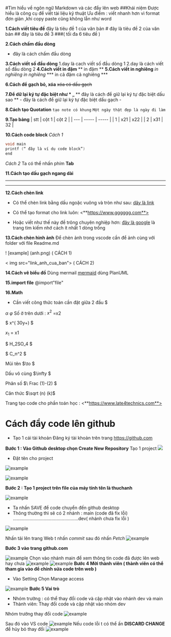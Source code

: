 #Tìm hiểu về ngôn ngữ Markdown và các đẩy lên web
##Khái niệm 
Được hiểu là công cụ để viết tài liệu kỹ thuật 
Ưu điểm : viết nhanh hơn vì format đơn giản ,khi copy paste cũng không lẫn như word 
 
**1.Cách viết tiêu đề**
đây là tiêu đề 1 của văn bản #
đây là tiêu đề 2 của văn bản ##
đây là tiêu đề 3 ###( tối đa 6 tiêu đề ) 

**2.Cách chấm đầu dòng**  
- đây là cách chấm đầu dòng 

**3.Cách viết số đầu dòng** 
1.day là cach viết số đầu dòng 1
2.day là cách viết số đầu dòng 2
**4.Cách viết in đậm**
** in đậm ** 
**5.Cách viết in nghiêng** 
*in nghiêng*
_in nghiêng_
*** in cả đậm cả nghiêng ***

**6.Cách để  gạch bỏ, xóa** 
~~xóa có dấu gạch~~

**7.Để dữ lại ký tự đặc biệt như * _**
\*\* đây là cách để giữ lại ký tự đặc biệt dấu sao  \*\*
\- đây là cách để giữ lại ký tự đặc biệt dấu gạch \-

**8.Cách tạo Quotation**
` tạo note có khung `
` Một ngày thật đẹp là ngày đi làm `

**9.Tạo bảng** 
| stt | cột 1 | cột 2 |
| --- | ----- | ----- |
| 1   | x21   | x22   |
| 2   | x31   | 32    |

**10.Cách code block** 
_Cách 1_
```c         
void main 
printf (“ đây là ví dụ code block”)          
end 
``` 
*Cách 2* 
Ta có thể nhấn phím **Tab**                          

**11.Cách tạo dấu gạch ngang dài** 
____
*** 
**12.Cách chèn link**

- Có thể chèn link bằng dấu ngoặc vuông và tròn như sau:
[ dây là link ](https://www.gggggg.com)

- Có thể tạo format cho link luôn: 
 <**https://www.gggggg.com**>

- Hoặc viết như thế này đề trông chuyên nghiệp hơn: 
[đây là google][1] là trang tìm kiếm nhớ cách ít nhất 1 dòng trống 

[1]:<https://www.gggggg.coccscs>

**13.Cách chèn hình ảnh** 
Để chèn ảnh trong vscode cần để ảnh cùng với folder với file Readme.md

! [example] (anh.png)   ( CÁCH 1)

< img src="link_anh_cua_ban"> ( CÁCH 2) 

**14.Cách vẽ biểu đồ** 
Dùng mermail 
[ mermaid](ttps:///gggg.com ) 
dùng PlanUML

**15.import file** 
@import"file"

**16.Math**

- Cần viết công thức toán cần đặt giữa 2 đầu \$ 

$\alpha$ 
$\varphi$
Số ở trên dưới : 
$x^2$    =x2

$ x^( 30y+) $

$x_1$  = x1

$ H_2SO_4 $

$ C_n^2 $  

Mũi tên $\to $ 

Dấu vô cùng  $\infty $ 

Phân số  $\ Frac (1)-(2) $ 

Căn thức $\sqrt (n) (k)$ 

Trang tạo code cho phần toán học : <**https://www.late4technics.com**>


# Cách đẩy code lên github 
- Tạo 1 cái tài khoản 
Đăng ký tài khoản trên trang  https://github.com  

 **Bước 1 : Vào Github desktop chọn Create New Repository**
Tạo 1 project 
<img src="C:\Users\Acer\OneDrive\InstallAnywhere\Tài liệu\GitHub\thuc-tap-suncloud\GITHUB\Screenshot_1.png">

- Đặt tên cho project 

![example](/ANH/Screenshot_1.png)

![example](/ANH/Screenshot_13.png)

**Bước 2 : Tạo 1 project trên file của máy tính tên là thuchanh**

![example](Screenshot_4.png)

- Ta nhấn SAVE để code chuyển đến github desktop 
- Thông thường thì sẽ có 2 nhánh : main (code đã fix lỗi)
 ...................................................dev( nhánh chưa fix lỗi ) 

![example](Screenshot_5.png)

Nhấn tải lên trang Web 
t nhấn _commit_ sau đó nhấn _Petch_
![example](Screenshot_6.png)

**Bước 3 vào trang github.com**

![example](Screenshot_7.png)
Chọn vào nhánh main để xem thông tin code đã được lên web hay chưa 
![example](Screenshot_8.png)
![example](Screenshot_9.png)
**Bước 4 Mời thành viên ( thành viên có thể tham gia vào để chỉnh sửa code trên web )**

- Vào Setting  Chọn  Manage access

![example](Screenshot_10.png)
**Bước 5 Vai trò**

- Nhóm trưởng : có thể thay đổi code và cập nhật vào nhánh dev và main 
- Thành viên: Thay đổi code và cập nhật vào nhóm  dev 

 Nhóm trưởng thay đổi code
![example](Screenshot_11.png)

Sau đó vào VS code
![example](Screenshot_12.png)
Nếu code lỗi t có thể  ấn **DISCARD CHANGE**  để hủy bỏ thay đổi 
![example](.)
